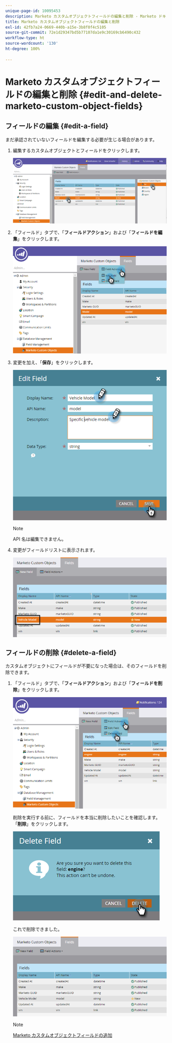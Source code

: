 ```yaml
---
unique-page-id: 10095453
description: Marketo カスタムオブジェクトフィールドの編集と削除 - Marketo ドキュメント - 製品ドキュメント
title: Marketo カスタムオブジェクトフィールドの編集と削除
exl-id: 42fb7a24-0669-440b-a15e-3b8f0f4c5105
source-git-commit: 72e1d29347bd5b77107da1e9c30169cb6490c432
workflow-type: ht
source-wordcount: '130'
ht-degree: 100%

---
```


# Marketo カスタムオブジェクトフィールドの編集と削除 {#edit-and-delete-marketo-custom-object-fields}

## フィールドの編集 {#edit-a-field}

まだ承認されていないフィールドを編集する必要が生じる場合があります。

1. 編集するカスタムオブジェクトとフィールドをクリックします。

   ![](assets/image2015-10-2-10-3a55-3a1.png)

1. 「フィールド」タブで、「**フィールドアクション**」および「**フィールドを編集**」をクリックします。

   ![](assets/image2015-10-2-10-3a53-3a26.png)

1. 変更を加え、「**保存**」をクリックします。

   ![](assets/image2015-10-2-10-3a58-3a56.png)

   >[!NOTE]
   >
   >API 名は編集できません。

1. 変更がフィールドリストに表示されます。

   ![](assets/image2015-10-2-11-3a1-3a13.png)

## フィールドの削除 {#delete-a-field}

カスタムオブジェクトにフィールドが不要になった場合は、そのフィールドを削除できます。

1. 「フィールド」タブで、「**フィールドアクション**」および「**フィールドを削除**」をクリックします。

   ![](assets/image2015-10-2-11-3a11-3a20.png)

   削除を実行する前に、フィールドを本当に削除したいことを確認します。「**削除**」をクリックします。

   ![](assets/image2015-10-2-11-3a14-3a5.png)

   これで削除できました。

   ![](assets/image2015-10-2-11-3a15-3a48.png)

   >[!NOTE]
   >
   >[Marketo カスタムオブジェクトフィールドの追加](/help/marketo/product-docs/administration/marketo-custom-objects/add-marketo-custom-object-fields.md)
